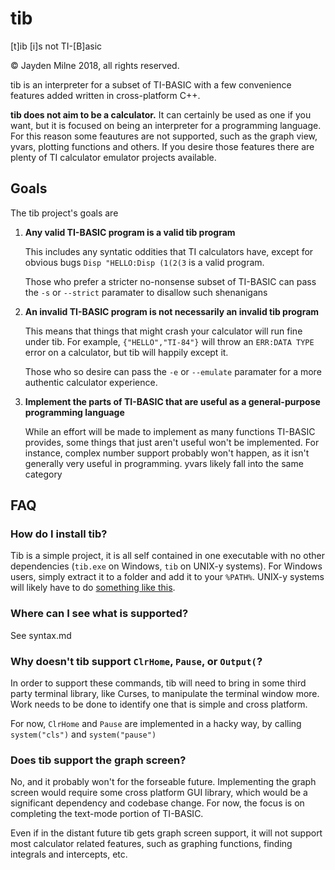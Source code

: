 # tib
[t]ib [i]s not TI-[B]asic

© Jayden Milne 2018, all rights reserved.

tib is an interpreter for a subset of TI-BASIC with a few convenience features added written in cross-platform C++.

**tib does not aim to be a calculator.** It can certainly be used as one if you want, but it is focused on being an interpreter for a programming language. For this reason some feautures are not supported, such as the graph view, yvars, plotting functions and others. If you desire those features there are plenty of TI calculator emulator projects available.

## Goals
The tib project's goals are
1. **Any valid TI-BASIC program is a valid tib program**
   
   This includes any syntatic oddities that TI calculators have, except for obvious bugs `Disp "HELLO:Disp (1(2(3` is a valid program.

   Those who prefer a stricter no-nonsense subset of TI-BASIC can pass the `-s` or `--strict` paramater to disallow such shenanigans
2. **An invalid TI-BASIC program is not necessarily an invalid tib program**

   This means that things that might crash your calculator will run fine under tib. For example, `{"HELLO","TI-84"}` will throw an `ERR:DATA TYPE` error on a calculator, but tib will happily except it.

   Those who so desire can pass the `-e` or `--emulate` paramater for a more authentic calculator experience.
3. **Implement the parts of TI-BASIC that are useful as a general-purpose programming language**

    While an effort will be made to implement as many functions TI-BASIC provides, some things that just aren't useful won't be implemented. For instance, complex number support probably won't happen, as it isn't generally very useful in programming. yvars likely fall into the same category

## FAQ

### How do I install tib?
Tib is a simple project, it is all self contained in one executable with no other dependencies (`tib.exe` on Windows, `tib` on UNIX-y systems). For Windows users, simply extract it to a folder and add it to your `%PATH%`. UNIX-y systems will likely have to do [something like this](https://stackoverflow.com/a/14638025).

### Where can I see what is supported?
See syntax.md

### Why doesn't tib support `ClrHome`, `Pause`, or `Output(`?
In order to support these commands, tib will need to bring in some third party terminal library, like Curses, to manipulate the terminal window more. Work needs to be done to identify one that is simple and cross platform. 

For now, `ClrHome` and `Pause` are implemented in a hacky way, by calling `system("cls")` and `system("pause")`

### Does tib support the graph screen?

No, and it probably won't for the forseable future. Implementing the graph screen would require some cross platform GUI library, which would be a significant dependency and codebase change. For now, the focus is on completing the text-mode portion of TI-BASIC.

Even if in the distant future tib gets graph screen support, it will not support most calculator related features, such as graphing functions, finding integrals and intercepts, etc.